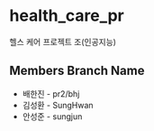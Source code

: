 # health_care_pr
헬스 케어 프로젝트 조(인공지능)


## Members Branch Name
* 배한진 - pr2/bhj
* 김성환 - SungHwan
* 안성준 - sungjun
